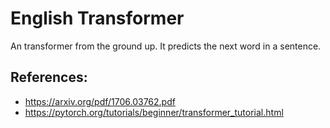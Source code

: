 # English Transformer
An transformer from the ground up.
It predicts the next word in a sentence.

## References:
- https://arxiv.org/pdf/1706.03762.pdf
- https://pytorch.org/tutorials/beginner/transformer_tutorial.html